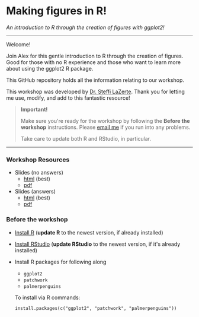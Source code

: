 # Making figures in R!

*An introduction to R through the creation of figures with ggplot2!*

<!--
*[TWS Manitoba Chapter](http://www.tws-mb.com/events/2023/04/18/r-workshop) Workshop*  
**Tues April 18th 2023 6-8:30pm Central**  
No cost for members but limited space
-->
---

Welcome! 

Join Alex for this gentle introduction to R through the creation of figures. 
Good for those with no R experience and those who want to learn more about using 
the ggplot2 R package.

This GitHub repository holds all the information relating to our workshop.

This workshop was developed by [Dr. Steffi LaZerte](https://github.com/steffilazerte). Thank you for letting me use, modify, and add to this fantastic resource!

> **Important!**
>
> Make sure you're ready for the workshop by following the **Before the workshop** instructions. Please [email me](mailto:koitera@brandonu.ca) if you run into any problems.
>
> Take care to update both R and RStudio, in particular.

---

### Workshop Resources
- Slides (no answers)
  - [html](https://alexkoiter.ca/workshop-figures-in-r/) (best)
  - [pdf](https://alexkoiter.ca/workshop-figures-in-r/figures_in_r_slides_sm.pdf)
- Slides (answers)
  - [html](https://alexkoiter.ca/workshop-figures-in-r/slides_answers.html) (best)
  - [pdf](https://alexkoiter.ca/workshop-figures-in-r/figures_in_r_slides_answers_sm.pdf)


### Before the workshop
- [Install R](https://muug.ca/mirror/cran/) 
  (**update R** to the newest version, if already installed)
- [Install RStudio](https://www.rstudio.com/products/rstudio/download/)
  (**update RStudio** to the newest version, if it's already installed)
- Install R packages for following along
  - `ggplot2`
  - `patchwork`
  - `palmerpenguins`

  To install via R commands:

  ```         
  install.packages(c("ggplot2", "patchwork", "palmerpenguins"))
  ```